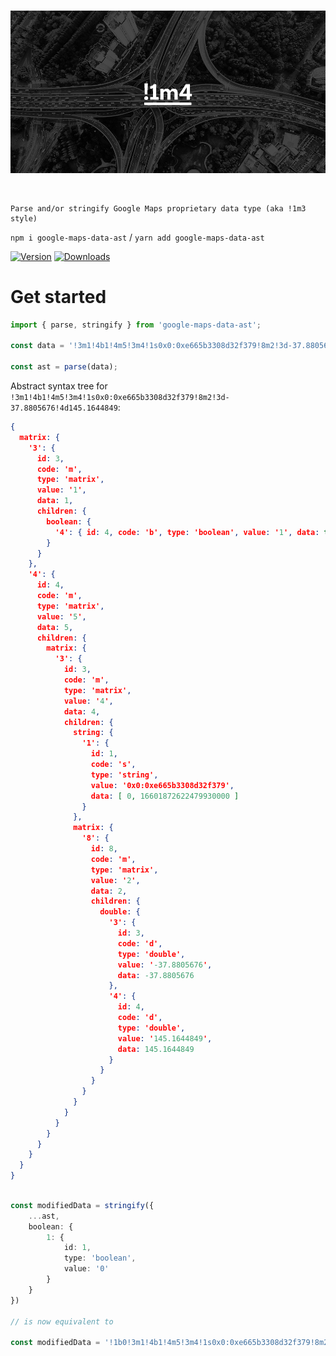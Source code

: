 <br>

![Illustration](media/banner.jpg)

<br>

    Parse and/or stringify Google Maps proprietary data type (aka !1m3 style)

`npm i google-maps-data-ast` / `yarn add google-maps-data-ast`

[![Version](https://img.shields.io/npm/v/google-maps-data-ast?style=flat&colorA=000000&colorB=000000)](https://www.npmjs.com/package/google-maps-data-ast)
[![Downloads](https://img.shields.io/npm/dt/google-maps-data-ast.svg?style=flat&colorA=000000&colorB=000000)](https://www.npmjs.com/package/google-maps-data-ast)

# Get started
```ts
import { parse, stringify } from 'google-maps-data-ast';

const data = '!3m1!4b1!4m5!3m4!1s0x0:0xe665b3308d32f379!8m2!3d-37.8805676!4d145.1644849';

const ast = parse(data);
```

Abstract syntax tree for `!3m1!4b1!4m5!3m4!1s0x0:0xe665b3308d32f379!8m2!3d-37.8805676!4d145.1644849`:
```json
{
  matrix: {
    '3': {
      id: 3,
      code: 'm',
      type: 'matrix',
      value: '1',
      data: 1,
      children: {
        boolean: {
          '4': { id: 4, code: 'b', type: 'boolean', value: '1', data: true }
        }
      }
    },
    '4': {
      id: 4,
      code: 'm',
      type: 'matrix',
      value: '5',
      data: 5,
      children: {
        matrix: {
          '3': {
            id: 3,
            code: 'm',
            type: 'matrix',
            value: '4',
            data: 4,
            children: {
              string: {
                '1': {
                  id: 1,
                  code: 's',
                  type: 'string',
                  value: '0x0:0xe665b3308d32f379',
                  data: [ 0, 16601872622479930000 ]
                }
              },
              matrix: {
                '8': {
                  id: 8,
                  code: 'm',
                  type: 'matrix',
                  value: '2',
                  data: 2,
                  children: {
                    double: {
                      '3': {
                        id: 3,
                        code: 'd',
                        type: 'double',
                        value: '-37.8805676',
                        data: -37.8805676
                      },
                      '4': {
                        id: 4,
                        code: 'd',
                        type: 'double',
                        value: '145.1644849',
                        data: 145.1644849
                      }
                    }
                  }
                }
              }
            }
          }
        }
      }
    }
  }
}
```

```ts

const modifiedData = stringify({
    ...ast,
    boolean: {
        1: {
            id: 1,
            type: 'boolean',
            value: '0'
        }
    }
})

// is now equivalent to

const modifiedData = '!1b0!3m1!4b1!4m5!3m4!1s0x0:0xe665b3308d32f379!8m2!3d-37.8805676!4d145.1644849'

```
